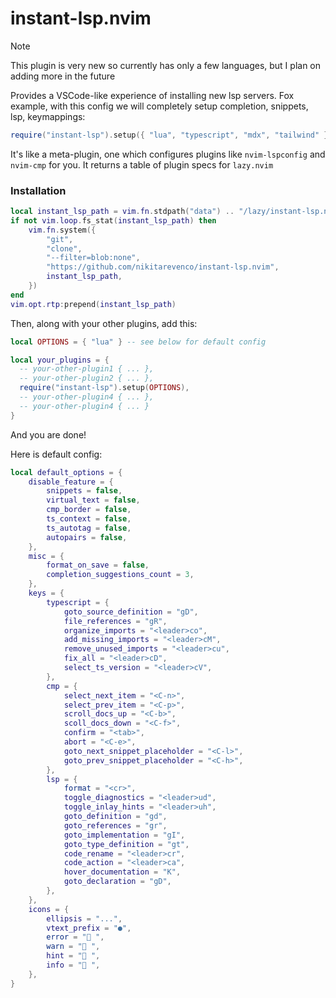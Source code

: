 # instant-lsp.nvim

> [!NOTE]
> This plugin is very new so currently has only a few languages, but I plan on adding more in the future

Provides a VSCode-like experience of installing new lsp servers. Fox example, with this config we will completely setup completion, snippets, lsp, keymappings:

```lua
require("instant-lsp").setup({ "lua", "typescript", "mdx", "tailwind" })
```

It's like a meta-plugin, one which configures plugins like `nvim-lspconfig` and `nvim-cmp` for you.
It returns a table of plugin specs for `lazy.nvim`

### Installation

```lua
local instant_lsp_path = vim.fn.stdpath("data") .. "/lazy/instant-lsp.nvim"
if not vim.loop.fs_stat(instant_lsp_path) then
	vim.fn.system({
		"git",
		"clone",
		"--filter=blob:none",
		"https://github.com/nikitarevenco/instant-lsp.nvim",
		instant_lsp_path,
	})
end
vim.opt.rtp:prepend(instant_lsp_path)
```

Then, along with your other plugins, add this:

```lua
local OPTIONS = { "lua" } -- see below for default config

local your_plugins = {
  -- your-other-plugin1 { ... },
  -- your-other-plugin2 { ... },
  require("instant-lsp").setup(OPTIONS),
  -- your-other-plugin4 { ... },
  -- your-other-plugin4 { ... }
}
```

And you are done!

Here is default config:

```lua
local default_options = {
	disable_feature = {
		snippets = false,
		virtual_text = false,
		cmp_border = false,
		ts_context = false,
		ts_autotag = false,
		autopairs = false,
	},
	misc = {
		format_on_save = false,
		completion_suggestions_count = 3,
	},
	keys = {
		typescript = {
			goto_source_definition = "gD",
			file_references = "gR",
			organize_imports = "<leader>co",
			add_missing_imports = "<leader>cM",
			remove_unused_imports = "<leader>cu",
			fix_all = "<leader>cD",
			select_ts_version = "<leader>cV",
		},
		cmp = {
			select_next_item = "<C-n>",
			select_prev_item = "<C-p>",
			scroll_docs_up = "<C-b>",
			scoll_docs_down = "<C-f>",
			confirm = "<tab>",
			abort = "<C-e>",
			goto_next_snippet_placeholder = "<C-l>",
			goto_prev_snippet_placeholder = "<C-h>",
		},
		lsp = {
			format = "<cr>",
			toggle_diagnostics = "<leader>ud",
			toggle_inlay_hints = "<leader>uh",
			goto_definition = "gd",
			goto_references = "gr",
			goto_implementation = "gI",
			goto_type_definition = "gt",
			code_rename = "<leader>cr",
			code_action = "<leader>ca",
			hover_documentation = "K",
			goto_declaration = "gD",
		},
	},
	icons = {
		ellipsis = "...",
		vtext_prefix = "●",
		error = " ",
		warn = " ",
		hint = " ",
		info = " ",
	},
}
```
